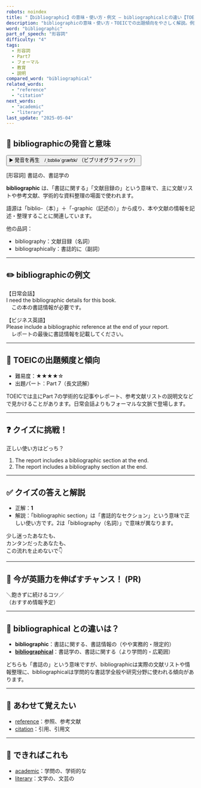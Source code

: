 ```yaml
---
robots: noindex
title: "【bibliographic】の意味・使い方・例文 ― bibliographicalとの違い【TOEIC英単語】"
description: "bibliographicの意味・使い方・TOEICでの出題傾向をやさしく解説。例文・クイズ付きでbibliographicalとの違いもわかりやすく学べます。"
word: "bibliographic"
part_of_speech: "形容詞"
difficulty: "4"
tags:
  - 形容詞
  - Part7
  - フォーマル
  - 教育
  - 説明
compared_word: "bibliographical"
related_words:
  - "reference"
  - "citation"
next_words:
  - "academic"
  - "literary"
last_update: "2025-05-04"
---
```


## 🔰 bibliographicの発音と意味

<button class="play-audio" onclick="playTTS('bibliographic')">
  <span class="play-audio-main">
    ▶️ 発音を再生　/ˌbɪbliəˈɡræfɪk/
  </span>
  <span class="play-audio-sub">
    （ビブリオグラフィック）
  </span>
</button>

[形容詞] 書誌の、書誌学の

**bibliographic** は、「書誌に関する」「文献目録の」という意味で、主に文献リストや参考文献、学術的な資料整理の場面で使われます。

語源は「biblio-（本）」＋「-graphic（記述の）」から成り、本や文献の情報を記述・整理することに関連しています。

他の品詞：  
- bibliography：文献目録（名詞）
- bibliographically：書誌的に（副詞）

---

## ✏️ bibliographicの例文

【日常会話】  
I need the bibliographic details for this book.  
　この本の書誌情報が必要です。

【ビジネス英語】  
Please include a bibliographic reference at the end of your report.  
　レポートの最後に書誌情報を記載してください。

---

## 🎯 TOEICの出題頻度と傾向

- 難易度：★★★★☆
- 出題パート：Part 7（長文読解）

TOEICでは主にPart 7の学術的な記事やレポート、参考文献リストの説明文などで見かけることがあります。日常会話よりもフォーマルな文脈で登場します。

---

## ❓ クイズに挑戦！

正しい使い方はどっち？

1. The report includes a bibliographic section at the end.  
2. The report includes a bibliography section at the end.

---

## ✅ クイズの答えと解説

- 正解：**1**
- 解説：「bibliographic section」は「書誌的なセクション」という意味で正しい使い方です。2は「bibliography（名詞）」で意味が異なります。

少し迷ったあなたも、  
カンタンだったあなたも、  
この流れを止めないで👇️

---

## 🚀 今が英語力を伸ばすチャンス！ (PR)

<div class="info-center">
＼飽きずに続けるコツ／<br>  
（おすすめ情報予定）
</div>

---

## 🤔  bibliographical との違いは？

- **bibliographic**：書誌に関する、書誌情報の（やや実務的・限定的）
- **[bibliographical](/word/bibliographical/)**：書誌学の、書誌に関する（より学問的・広範囲）

どちらも「書誌の」という意味ですが、bibliographicは実際の文献リストや情報整理に、bibliographicalは学問的な書誌学全般や研究分野に使われる傾向があります。

---

## 🧩 あわせて覚えたい

- [reference](/word/reference/)：参照、参考文献
- [citation](/word/citation/)：引用、引用文

---

## 📖 できればこれも

- [academic](/word/academic/)：学問の、学術的な
- [literary](/word/literary/)：文学の、文芸の

<!-- cvid: aid36_bid27 -->
